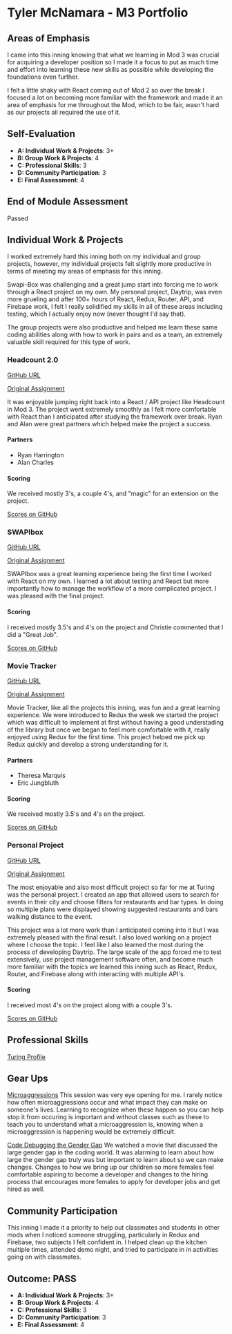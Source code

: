 
# Tyler McNamara - M3 Portfolio

## Areas of Emphasis

I came into this inning knowing that what we learning in Mod 3 was crucial for acquiring a developer position so I made it a focus to put as much time and effort into learning these new skills as possible while developing the foundations even further. 


I felt a little shaky with React coming out of Mod 2 so over the break I focused a lot on becoming more familiar with the framework and made it an area of emphasis for me throughout the Mod, which to be fair, wasn't hard as our projects all required the use of it. 

## Self-Evaluation

* **A: Individual Work & Projects**: 3+
* **B: Group Work & Projects**: 4
* **C: Professional Skills**: 3
* **D: Community Participation**: 3
* **E: Final Assessment**: 4

## End of Module Assessment

Passed 

## Individual Work & Projects

I worked extremely hard this inning both on my individual and group projects, however, my individual projects felt slightly more productive in terms of meeting my areas of emphasis for this inning. 

Swapi-Box was challenging and a great jump start into forcing me to work through a React project on my own. My personal project, Daytrip, was even more grueling and after 100+ hours of React, Redux, Router, API, and Firebase work, I felt I really solidified my skills in all of these areas including testing, which I actually enjoy now (never thought I'd say that).

The group projects were also productive and helped me learn these same coding abilities along with how to work in pairs and as a team, an extremely valuable skill required for this type of work.

### Headcount 2.0

[GitHub URL](https://github.com/RyanH5/headcount2.0)

[Original Assignment](https://github.com/turingschool-examples/headcount2.0)

It was enjoyable jumping right back into a React / API project like Headcount in Mod 3. The project went extremely smoothly as I felt more comfortable with React than I anticipated after studying the framework over break. Ryan and Alan were great partners which helped make the project a success. 

#### Partners

* Ryan Harrington
* Alan Charles

#### Scoring

We received mostly 3's, a couple 4's, and "magic" for an extension on the project. 

[Scores on GitHub](https://github.com/turingschool/front-end-submissions-public/blob/master/1801/mod-3/headcount/tyler-ryan-alan/scores.md)

### SWAPIbox

[GitHub URL](https://github.com/mcnamara14/swapibox)

[Original Assignment](http://frontend.turing.io/projects/swapi-box.html)

SWAPIbox was a great learning experience being the first time I worked with React on my own. I learned a lot about testing and React but more importantly how to manage the workflow of a more complicated project. I was pleased with the final project.

#### Scoring

I received mostly 3.5's and 4's on the project and Christie commented that I did a "Great Job".

[Scores on GitHub](https://github.com/turingschool/front-end-submissions-public/blob/master/1801/mod-3/swapi/tyler/scores.md)

### Movie Tracker

[GitHub URL](https://github.com/mcnamara14/movie-tracker)

[Original Assignment](https://github.com/turingschool-examples/movie-tracker)

Movie Tracker, like all the projects this inning, was fun and a great learning experience. We were introduced to Redux the week we started the project which was difficult to implement at first without having a good understading of the library but once we began to feel more comfortable with it, really enjoyed using Redux for the first time. This project helped me pick up Redux quickly and develop a strong understanding for it. 

#### Partners

* Theresa Marquis
* Eric Jungbluth

#### Scoring

We received mostly 3.5's and 4's on the project.

[Scores on GitHub](https://github.com/turingschool/front-end-submissions-public/blob/master/1801/mod-3/movie-tracker/eric-tyler-theresa/scores.md)

### Personal Project

[GitHub URL](https://github.com/mcnamara14/daytrip)

[Original Assignment](http://frontend.turing.io/projects/self-directed-project.html)

The most enjoyable and also most difficult project so far for me at Turing was the personal project. I created an app that allowed users to search for events in their city and choose filters for restaurants and bar types. In doing so multiple plans were displayed showing suggested restaurants and bars walking distance to the event. 

This project was a lot more work than I anticipated coming into it but I was extremely pleased with the final result. I also loved working on a project where I choose the topic. I feel like I also learned the most during the process of developing Daytrip. The large scale of the app forced me to test extensively, use project management software often, and become much more familiar with the topics we learned this inning such as React, Redux, Router, and Firebase along with interacting with multiple API's.

#### Scoring

I received most 4's on the project along with a couple 3's.

[Scores on GitHub](https://github.com/turingschool/front-end-submissions-public/blob/master/1801/mod-3/personal-projects/tyler-mcnamara/scores.md)

## Professional Skills

[Turing Profile](https://www.turing.io/alumni/tyler-mcnamara)

## Gear Ups

[Microaggressions](https://github.com/turingschool/gear-up/blob/master/Mod3_Week1_Microaggressions_update.md)
This session was very eye opening for me. I rarely notice how often microaggressions occur and what impact they can make on someone's lives. Learning to recognize when these happen so you can help stop it from occuring is important and without classes such as these to teach you to understand what a microaggression is, knowing when a microaggression is happening would be extremely difficult.

[Code Debugging the Gender Gap](https://github.com/turingschool/gear-up/blob/master/Mod1_Week3_Code_debugging_compact_version.md)
We watched a movie that discussed the large gender gap in the coding world. It was alarming to learn about how large the gender gap truly was but important to learn about so we can make changes. Changes to how we bring up our children so more females feel comfortable aspiring to become a developer and changes to the hiring process that encourages more females to apply for developer jobs and get hired as well.   

## Community Participation

This inning I made it a priority to help out classmates and students in other mods when I noticed someone struggling, particularly in Redux and Firebase, two subjects I felt confident in. I helped clean up the kitchen multiple times, attended demo night, and tried to participate in in activities going on with classmates. 

## Outcome: PASS

* **A: Individual Work & Projects**: 3+
* **B: Group Work & Projects**: 4
* **C: Professional Skills**: 3
* **D: Community Participation**: 3
* **E: Final Assessment**: 4
